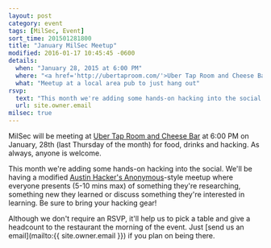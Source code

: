 ```yaml
---
layout: post
category: event
tags: [MilSec, Event]
sort_time: 201501281800
title: "January MilSec Meetup"
modified: 2016-01-17 10:45:45 -0600
details:
  when: "January 28, 2015 at 6:00 PM"
  where: "<a href='http://ubertaproom.com/'>Uber Tap Room and Cheese Bar</a>"
  what: "Meetup at a local area pub to just hang out"
rsvp:
  text: "This month we're adding some hands-on hacking into the social. We'll be having a modified Austin Hacker's Anonymous-style meetup where everyone presents (5-10 mins max) of something they're researching, something new they learned or discuss something they're interested in learning. Be sure to bring your hacking gear!"
  url: site.owner.email
milsec: true
---
```

MilSec will be meeting at [Uber Tap Room and Cheese Bar](http://ubertaproom.com/) at 6:00 PM on January, 28th (last Thursday of the month) for food, drinks and hacking. As always, anyone is welcome.

This month we're adding some hands-on hacking into the social. We'll be having a modified [Austin Hacker's Anonymous](http://takeonme.org/rules.html)-style meetup where everyone presents (5-10 mins max) of something they're researching, something new they learned or discuss something they're interested in learning. Be sure to bring your hacking gear!

Although we don't require an RSVP, it'll help us to pick a table and give a headcount to the restaurant the morning of the event. Just [send us an email](mailto:{{ site.owner.email }}) if you plan on being there.
